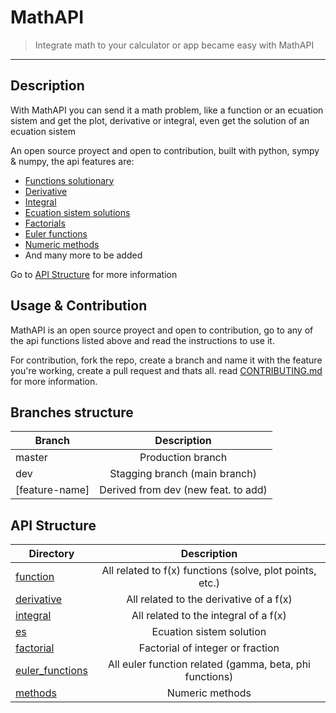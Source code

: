# MathAPI

> Integrate math to your calculator or app became easy with MathAPI

---

## Description

With MathAPI you can send it a math problem, like a function or an ecuation sistem and get the plot, derivative or integral, even get the solution of an ecuation sistem

An open source proyect and open to contribution, built with python, sympy & numpy, the api features are:

- [Functions solutionary](mathapi/math/function)
- [Derivative](mathapi/math/derivative)
- [Integral](mathapi/math/integral)
- [Ecuation sistem solutions](mathapi/math/es)
- [Factorials](mathapi/math/factorial)
- [Euler functions](mathapi/math/euler_functions)
- [Numeric methods](mathapi/math/methods)
- And many more to be added

Go to [API Structure](#api-structure) for more information

## Usage & Contribution

MathAPI is an open source proyect and open to contribution, go to any of the api functions listed above and read the instructions to use it.

For contribution, fork the repo, create a branch and name it with the feature you're working, create a pull request and thats all. read [CONTRIBUTING.md](CONTRIBUTING.md) for more information.

## Branches structure

| Branch        | Description |
| ------------- |:-------------:|
| master        | Production branch  |
| dev           | Stagging branch (main branch)     |
| [feature-name]      | Derived from dev (new feat. to add)     |


## API Structure

| Directory     | Description |
| ------------- |:-------------:|
| [function](mathapi/math/function)      | All related to f(x) functions (solve, plot points, etc.)  |
| [derivative](mathapi/math/derivative)    | All related to the derivative of a f(x)     |
| [integral](mathapi/math/integral)      | All related to the integral of a f(x)     |
| [es](mathapi/math/es)            | Ecuation sistem solution     |
| [factorial](mathapi/math/factorial)            | Factorial of integer or fraction     |
| [euler_functions](mathapi/math/euler_functions) | All euler function related (gamma, beta, phi functions)     |
| [methods](mathapi/math/euler_functions)       | Numeric methods     |